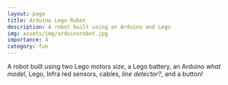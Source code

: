 ```yaml
---
layout: page
title: Arduino Lego Robot
description: A robot built using an Arduino and Lego
img: assets/img/arduinorobot.jpg
importance: 4
category: fun
---
```


A robot built using two Lego motors *size*, a Lego battery, an Arduino *what model*, Lego, Infra red sensors, cables, *line detector?*, and a button!
